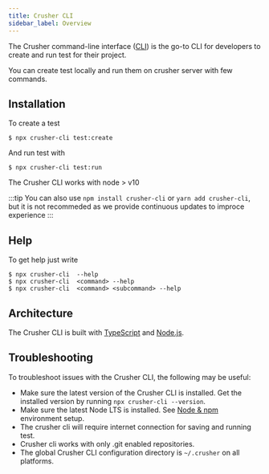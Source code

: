 ```yaml
---
title: Crusher CLI
sidebar_label: Overview
---
```


<head>
  <title>Cruhser CLI : Crusher Docs</title>
  <meta
    name="description"
    content="The Ionic command-line interface (CLI) is the go-to tool for developing Ionic apps. Install our framework globally with npm."
  />
</head>

The Crusher command-line interface ([CLI](/docs/reference/glossary#cli)) is the go-to CLI for developers to create and run test for their project.

You can create test locally and run them on crusher server with few commands.

## Installation



To create a test
```shell
$ npx crusher-cli test:create
```

And run test with

```shell
$ npx crusher-cli test:run
```
 The Crusher CLI works with node > v10


:::tip
You can also use `npm install crusher-cli` or `yarn add crusher-cli`, but it is not recommeded as we provide continuous updates to improce  experience
:::

## Help

To get help just write

```shell
$ npx crusher-cli  --help
$ npx crusher-cli  <command> --help
$ npx crusher-cli  <command> <subcommand> --help
```

<!-- TODO: image? -->

## Architecture

The Crusher CLI is built with [TypeScript](/docs/reference/glossary#typescript) and [Node.js](/docs/reference/glossary#node).

## Troubleshooting

To troubleshoot issues with the Crusher CLI, the following may be useful:

- Make sure the latest version of the Crusher CLI is installed. Get the installed version by running `npx crusher-cli --version`.
- Make sure the latest Node LTS is installed. See [Node & npm](/docs/intro/environment#node-npm) environment setup.
- The crusher cli will require internet connection for saving and running test.
- Crusher cli works with only .git enabled repositories.
- The global Crusher CLI configuration directory is `~/.crusher` on all platforms.